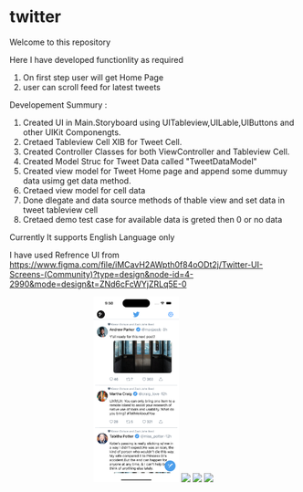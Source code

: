 # twitter
Welcome to this repository

Here I have developed functionlity as required

1. On first step user will get Home Page  
2. user can scroll feed for latest tweets

Developement Summury :

1. Created UI in Main.Storyboard using UITableview,UILable,UIButtons and other UIKit Componengts.
2. Cretaed Tableview Cell XIB for Tweet Cell.
3. Created Controller Classes for both ViewController and Tableview Cell.
4. Created Model Struc for Tweet Data called "TweetDataModel"
5. Created view model for Tweet Home page and append some dummuy data usimg get data method.
6. Cretaed view model for cell data
7. Done dlegate and data source methods of thable view and set data in tweet tableview cell
8. Cretaed demo test case for available data is greted then 0 or no data


Currently It supports English Language only

I have used Refrence UI from https://www.figma.com/file/iMCavH2AWpth0f84oODt2j/Twitter-UI-Screens-(Community)?type=design&node-id=4-2990&mode=design&t=ZNd6cFcWYjZRLq5E-0

<div align="center">
    <img src="screenshots/1.png" width="150px"</img> 
    <img src="screenshots/2.png" width="150px"</img> 
    <img src="screenshots/3.png" width="150px"</img> 
    <img src="screenshots/4.png" width="150px"</img> 
</div>
